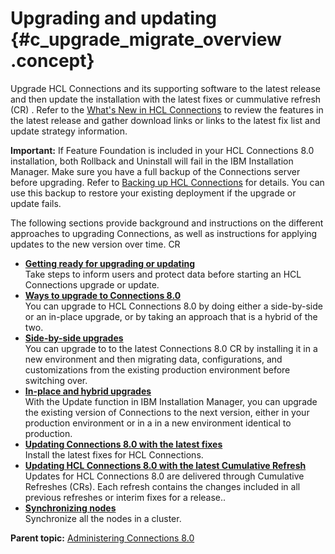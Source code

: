 # Upgrading and updating {#c_upgrade_migrate_overview .concept}

Upgrade HCL Connections and its supporting software to the latest release and then update the installation with the latest fixes or cummulative refresh (CR) . Refer to the [What's New in HCL Connections](../overview/i_ovr_r_whats_new_cr3.md) to review the features in the latest release and gather download links or links to the latest fix list and update strategy information.

**Important:** If Feature Foundation is included in your HCL Connections 8.0 installation, both Rollback and Uninstall will fail in the IBM Installation Manager. Make sure you have a full backup of the Connections server before upgrading. Refer to [Backing up HCL Connections](https://help.hcltechsw.com/connections/v8/admin/migrate/t_back-up.html) for details. You can use this backup to restore your existing deployment if the upgrade or update fails.

The following sections provide background and instructions on the different approaches to upgrading Connections, as well as instructions for applying updates to the new version over time.
CR
-   **[Getting ready for upgrading or updating](../migrate/t_prepare_migrate_upgrade.md)**  
Take steps to inform users and protect data before starting an HCL Connections upgrade or update.
-   **[Ways to upgrade to Connections 8.0](../migrate/c_3_ways_to_upgrade.md)**  
You can upgrade to HCL Connections 8.0 by doing either a side-by-side or an in-place upgrade, or by taking an approach that is a hybrid of the two.
-   **[Side-by-side upgrades](../migrate/c_sbs_upgrade_container.md)**  
You can upgrade to to the latest Connections 8.0 CR by installing it in a new environment and then migrating data, configurations, and customizations from the existing production environment before switching over.
-   **[In-place and hybrid upgrades](../migrate/c_inplace_upgrade.md)**  
 With the Update function in IBM Installation Manager, you can upgrade the existing version of Connections to the next version, either in your production environment or in a in a new environment identical to production.
-   **[Updating Connections 8.0 with the latest fixes](../migrate/c_updating_interim_fixes.md)**  
Install the latest fixes for HCL Connections.
-   **[Updating HCL Connections 8.0 with the latest Cumulative Refresh](../migrate/c_installing_fix-packs.md)**  
Updates for HCL Connections 8.0 are delivered through Cumulative Refreshes \(CRs\). Each refresh contains the changes included in all previous refreshes or interim fixes for a release..
-   **[Synchronizing nodes](../migrate/t_synch_updates.md)**  
Synchronize all the nodes in a cluster.

**Parent topic:** [Administering Connections 8.0](../welcome/welcome_admin.md)

